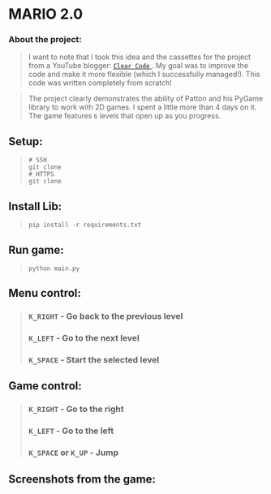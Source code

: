 # MARIO 2.0


### About the project:
> I want to note that I took this idea and the cassettes for the project from a YouTube blogger: 
> <a href="https://www.youtube.com/c/ClearCode/playlists"> `Clear Code` </a>. 
> My goal was to improve the code and make it more flexible (which I successfully managed!). 
> This code was written completely from scratch!

> The project clearly demonstrates the ability of Patton and his PyGame library to work with 2D games. 
> I spent a little more than 4 days on it. The game features `6` levels that open up as you progress.


## Setup:
> ```shell
> # SSH
> git clone 
> # HTTPS
> git clone 
> ```


## Install Lib:
> ```shell
> pip install -r requirements.txt
> ```


## Run game:
> ```shell
> python main.py
> ```


## Menu control:
> ### `K_RIGHT` - Go back to the previous level 
> ### `K_LEFT` - Go to the next level 
> ### `K_SPACE` - Start the selected level


## Game control:
> ### `K_RIGHT` - Go to the right
> ### `K_LEFT` - Go to the left
> ### `K_SPACE` or `K_UP` - Jump


## Screenshots from the game:
